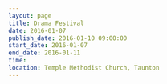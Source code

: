 ```yaml
---
layout: page
title: Drama Festival
date: 2016-01-07
publish_date: 2016-01-10 09:00:00
start_date: 2016-01-07
end_date: 2016-01-11
time: 
location: Temple Methodist Church, Taunton
---
```


